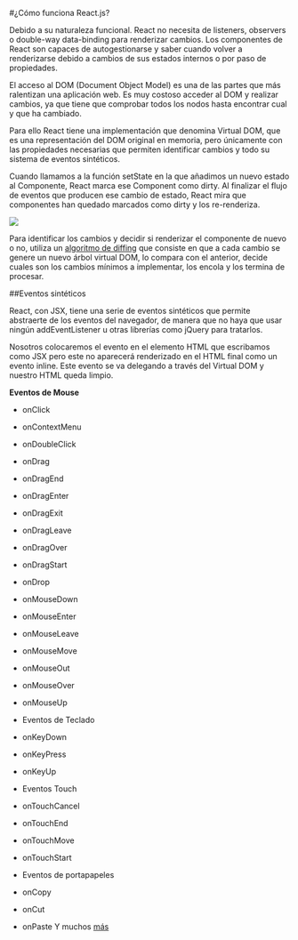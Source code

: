 #¿Cómo funciona React.js?

Debido a su naturaleza funcional. React no necesita de listeners, observers o double-way data-binding para renderizar cambios. Los componentes de React son capaces de autogestionarse y saber cuando volver a renderizarse debido a cambios de sus estados internos o por paso de propiedades.

El acceso al DOM (Document Object Model) es una de las partes que más ralentizan una aplicación web. Es muy costoso acceder al DOM y realizar cambios, ya que tiene que comprobar todos los nodos hasta encontrar cual y que ha cambiado.

Para ello React tiene una implementación que denomina Virtual DOM, que es una representación del DOM original en memoria, pero únicamente con las propiedades necesarias que permiten identificar cambios y todo su sistema de eventos sintéticos.

Cuando llamamos a la función setState en la que añadimos un nuevo estado al Componente, React marca ese Component como dirty. Al finalizar el flujo de eventos que producen ese cambio de estado, React mira que componentes han quedado marcados como dirty y los re-renderiza.

![](https://www.filepicker.io/api/file/vpI2J8gS2i2lau3c6ewQ "")

Para identificar los cambios y decidir si renderizar el componente de nuevo o no, utiliza un [algoritmo de diffing](https://calendar.perfplanet.com/2013/diff/ "algoritmo de diffing") que consiste en que a cada cambio se genere un nuevo árbol virtual DOM, lo compara con el anterior, decide cuales son los cambios mínimos a implementar, los encola y los termina de procesar.

##Eventos sintéticos

React, con JSX, tiene una serie de eventos sintéticos que permite abstraerte de los eventos del navegador, de manera que no haya que usar ningún addEventListener u otras librerías como jQuery para tratarlos.

Nosotros colocaremos el evento en el elemento HTML que escribamos como JSX pero este no aparecerá renderizado en el HTML final como un evento inline. Este evento se va delegando a través del Virtual DOM y nuestro HTML queda limpio.

**Eventos de Mouse**

* onClick
* onContextMenu
* onDoubleClick
* onDrag
* onDragEnd
* onDragEnter
* onDragExit
* onDragLeave
* onDragOver
* onDragStart
* onDrop
* onMouseDown
* onMouseEnter
* onMouseLeave
* onMouseMove
* onMouseOut
* onMouseOver
* onMouseUp
* Eventos de Teclado

* onKeyDown
* onKeyPress
* onKeyUp
* Eventos Touch


* onTouchCancel
* onTouchEnd
* onTouchMove
* onTouchStart
* Eventos de portapapeles

* onCopy
* onCut
* onPaste
Y muchos [más](https://facebook.github.io/react/docs/events.html "eventos sinteticos")